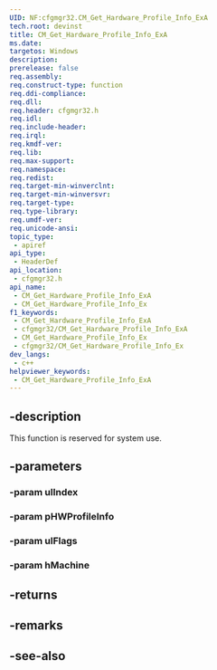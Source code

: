 ```yaml
---
UID: NF:cfgmgr32.CM_Get_Hardware_Profile_Info_ExA
tech.root: devinst
title: CM_Get_Hardware_Profile_Info_ExA
ms.date: 
targetos: Windows
description: 
prerelease: false
req.assembly: 
req.construct-type: function
req.ddi-compliance: 
req.dll: 
req.header: cfgmgr32.h
req.idl: 
req.include-header: 
req.irql: 
req.kmdf-ver: 
req.lib: 
req.max-support: 
req.namespace: 
req.redist: 
req.target-min-winverclnt: 
req.target-min-winversvr: 
req.target-type: 
req.type-library: 
req.umdf-ver: 
req.unicode-ansi: 
topic_type:
 - apiref
api_type:
 - HeaderDef
api_location:
 - cfgmgr32.h
api_name:
 - CM_Get_Hardware_Profile_Info_ExA
 - CM_Get_Hardware_Profile_Info_Ex
f1_keywords:
 - CM_Get_Hardware_Profile_Info_ExA
 - cfgmgr32/CM_Get_Hardware_Profile_Info_ExA
 - CM_Get_Hardware_Profile_Info_Ex
 - cfgmgr32/CM_Get_Hardware_Profile_Info_Ex
dev_langs:
 - c++
helpviewer_keywords:
 - CM_Get_Hardware_Profile_Info_ExA
---
```


## -description

This function is reserved for system use.

## -parameters

### -param ulIndex

### -param pHWProfileInfo

### -param ulFlags

### -param hMachine

## -returns

## -remarks

## -see-also


